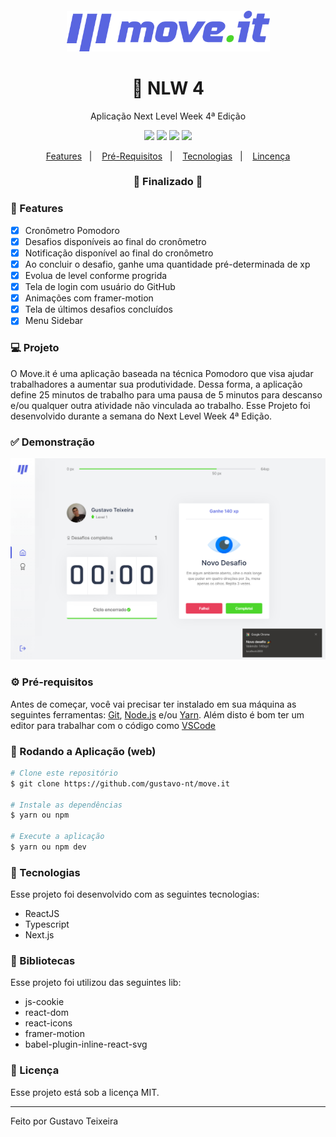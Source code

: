 <h4 align="center">
  <img src="https://github.com/gustavo-nt/move.it/blob/master/public/logo-full.svg" alt="logo" height="65"/>
</h4>

<h1 align="center">
    🚀 NLW 4
</h1>

<p align="center">Aplicação Next Level Week 4ª Edição</p>

<p align="center">
  <img src="https://img.shields.io/badge/react%20version-16.8.0-informational"/>
  <img src="https://img.shields.io/badge/next%20version-latest-important" />
  <img src="https://img.shields.io/badge/last%20commit-february-blue" />
  <img src="https://img.shields.io/badge/license-MIT-success"/>
</p>

<p align="center">
  <a href="#-features">Features</a>&nbsp;&nbsp;&nbsp;|&nbsp;&nbsp;&nbsp;
  <a href="#-pré-requisitos">Pré-Requisitos</a>&nbsp;&nbsp;&nbsp;|&nbsp;&nbsp;&nbsp;
  <a href="#-tecnologias">Tecnologias</a>&nbsp;&nbsp;&nbsp;|&nbsp;&nbsp;&nbsp;
  <a href="#-licença">Lincença</a>
</p>

<h3 align="center"> 
🚧  Finalizado  🚧
</h3>

### 📎 Features 

- [x] Cronômetro Pomodoro
- [x] Desafios disponíveis ao final do cronômetro
- [x] Notificação disponível ao final do cronômetro
- [x] Ao concluir o desafio, ganhe uma quantidade pré-determinada de xp
- [x] Evolua de level conforme progrida
- [x] Tela de login com usuário do GitHub
- [x] Animações com framer-motion
- [x] Tela de últimos desafios concluídos
- [x] Menu Sidebar

### 💻 Projeto

O Move.it é uma aplicação baseada na técnica Pomodoro que visa ajudar trabalhadores a aumentar sua produtividade. Dessa forma, a aplicação define 25 minutos de trabalho para uma pausa de 5 minutos para descanso e/ou qualquer outra atividade não vinculada ao trabalho. Esse Projeto foi desenvolvido durante a semana do Next Level Week 4ª Edição. 

### ✅ Demonstração
<img src="https://github.com/gustavo-nt/move.it/blob/master/public/moveit.png" />

### ⚙ Pré-requisitos

Antes de começar, você vai precisar ter instalado em sua máquina as seguintes ferramentas:
[Git](https://git-scm.com), [Node.js](https://nodejs.org/en/) e/ou [Yarn](https://yarnpkg.com/). 
Além disto é bom ter um editor para trabalhar com o código como [VSCode](https://code.visualstudio.com/)

### 📗 Rodando a Aplicação (web)

```bash
# Clone este repositório
$ git clone https://github.com/gustavo-nt/move.it

# Instale as dependências
$ yarn ou npm

# Execute a aplicação
$ yarn ou npm dev
```

### 🚀 Tecnologias

Esse projeto foi desenvolvido com as seguintes tecnologias:

- ReactJS
- Typescript
- Next.js

### 📕 Bibliotecas

Esse projeto foi utilizou das seguintes lib:

- js-cookie
- react-dom
- react-icons
- framer-motion
- babel-plugin-inline-react-svg

### 📝 Licença

Esse projeto está sob a licença MIT.

<hr/>

Feito por Gustavo Teixeira

